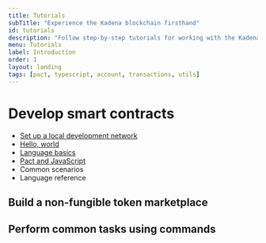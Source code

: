 ```yaml
---
title: Tutorials
subTitle: "Experience the Kadena blockchain firsthand"
id: tutorials
description: "Follow step-by-step tutorials for working with the Kadena network and development tools."
menu: Tutorials
label: Introduction
order: 1
layout: landing
tags: [pact, typescript, account, transactions, utils]
---
```


# Develop smart contracts

- [Set up a local development network](/tutorials/dev-network)
- [Hello, world](/tutorials/hello-world)
- [Language basics](/tutorials/language-basics)
- [Pact and JavaScript](/tutorials/pact-and-javascript)
- Common scenarios
- Language reference 

## Build a non-fungible token marketplace

## Perform common tasks using commands